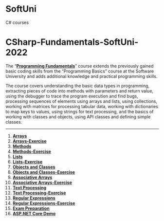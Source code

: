 # SoftUni
C# courses

# CSharp-Fundamentals-SoftUni-2022


The “[**Programming Fundamentals**](https://softuni.bg/trainings/3606/programming-fundamentals-with-csharp-january-202)” course extends the previously gained basic coding skills from the “Programming Basics” course at the Software University and adds additional knowledge and practical programming skills.

The course covers understanding the basic data types in programming, extracting pieces of code into methods with parameters and return value, using the debugger to trace the program execution and find bugs, processing sequences of elements using arrays and lists, using collections, working with matrices for processing tabular data, working with dictionaries to map keys to values, using strings for text processing, and the basics of working with classes and objects, using API classes and defining simple classes.

-------------------------------------------------------------------------------------------------------------------------------------------

1. [**Arrays**](https://github.com/kirilovengineering/CSharp-Fundamentals-SoftUni-2022/tree/main/01.%20Array)
2. [**Arrays-Exercise**](https://github.com/kirilovengineering/CSharp-Fundamentals-SoftUni-2022/tree/main/02.%20Arrays-Exercis)
3. [**Methods**](https://github.com/kirilovengineering/CSharp-Fundamentals-SoftUni-2022/tree/main/03.%20Methods)
4. [**Methods-Exercise**](https://github.com/kirilovengineering/CSharp-Fundamentals-SoftUni-2022/tree/main/04.%20Methods-Exercise)
5. [**Lists**](https://github.com/kirilovengineering/CSharp-Fundamentals-SoftUni-2022/tree/main/05.%20Lists)
6. [**Lists-Exercise**](https://github.com/kirilovengineering/CSharp-Fundamentals-SoftUni-2022/tree/main/06.%20Lists-Exercise)
7. [**Objects and Classes**](https://github.com/kirilovengineering/CSharp-Fundamentals-SoftUni-2022/tree/main/07.%20Objects%20and%20Classes)
8. [**Objects and Classes-Exercise**](https://github.com/kirilovengineering/CSharp-Fundamentals-SoftUni-2022/tree/main/08.%20Objects%20and%20Classes-Exercise)
9. [**Associative Arrays**](https://github.com/kirilovengineering/CSharp-Fundamentals-SoftUni-2022/tree/main/09.%20Associative%20Arrays)
10. [**Associative Arrays-Exercise**](https://github.com/kirilovengineering/CSharp-Fundamentals-SoftUni-2022/tree/main/10.%20Associative%20Arrays-Exercise)
11. [**Text Processing**](https://github.com/kirilovengineering/CSharp-Fundamentals-SoftUni-2022/tree/main/11.%20Text%20Processing)
12. [**Text Processing-Exercise**](https://github.com/kirilovengineering/CSharp-Fundamentals-SoftUni-2022/tree/main/12.%20Text%20Processing-Exercise)
13. [**Regular Expressions**](https://github.com/kirilovengineering/CSharp-Fundamentals-SoftUni-2022/tree/main/13.%20Regular%20Expressions)
14. [**Regular Expressions-Exercise**](https://github.com/kirilovengineering/CSharp-Fundamentals-SoftUni-2022/tree/main/14.%20Regular%20Expressions-Exercise)
15. [**Exam Preparation**](https://github.com/kirilovengineering/CSharp-Fundamentals-SoftUni-2022/tree/main/15.%20Exam%20Preparation)
16. [**ASP.NET Core Demo**](https://github.com/kirilovengineering/CSharp-Fundamentals-SoftUni-2022/tree/main/16.%20NumberRangeExample-%20ASP.NET%20Core%20Demo)
